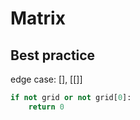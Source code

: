 # Matrix


## Best practice 

edge case: [], [[]]

``` python 
if not grid or not grid[0]:
	return 0
```